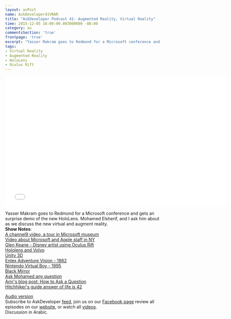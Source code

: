 ```yaml
---
layout: avPost
name: AskDeveloper41VRAR
title: "AskDeveloper Podcast 41: Augmented Reality, Virtual Reality"
time: 2015-12-05 16:00:00.003000000 -08:00
category: av
commentsSection: 'true'
frontpage: 'true'
excerpt: "Yasser Makram goes to Redmond for a Microsoft conference and gets an surprise demo of the new HoloLens"
tags: 
- Virtual Reality
- Augmented Reality
- HoloLens 
- Oculus Rift
---
```


<iframe width="750" height="422" src="//www.youtube.com/embed/EqZnfSAh6jc" frameborder="0" allowfullscreen></iframe>

Yasser Makram goes to Redmond for a Microsoft conference and gets an surprise demo of the new HoloLens. Mohamed Elsherif, and I ask him about as we discuss the new virtual and augment reality.  
**Show Notes**:  
[A channel9 video, a tour in Microsoft museum](https://channel9.msdn.com/Shows/Defrag-Tools/Defrag-Tools-145-Living-Computer-Museum)  
[Video about Microsoft and Apple staff in NY](https://www.youtube.com/watch?v=TMATD2qk564)  
[Glen Keane - Disney artist using Oculus Rift](https://www.youtube.com/watch?v=GSbkn6mCfXE)  
[Hololens and Volvo](https://www.youtube.com/watch?v=DilzwF90vec)  
[Unity 3D](http://unity3d.com/)  
[Entex Adventure Vision - 1982](https://en.wikipedia.org/wiki/Entex_Adventure_Vision)  
[Nintendo Virtual Boy - 1995](https://en.wikipedia.org/wiki/Virtual_Boy)  
[Black Mirror](https://en.wikipedia.org/wiki/Black_Mirror_%28TV_series%29)  
[Ask Mohamed any question](https://ask.fm/bashmohandes/)  
[Amr's blog post: How to Ask a Question](http://www.amreldib.com/blog/HowToAskAQuestion/)  
[Hitchhiker's guide answer of life is 42](https://en.wikipedia.org/wiki/42_%28number%29#The_Hitchhiker.27s_Guide_to_the_Galaxy)  

[Audio version](https://soundcloud.com/askdeveloper/ep41-augmented-reality-virtual-reality)  
Subscribe to AskDeveloper [feed](http://feeds.feedburner.com/Askdeveloper), join us on our [Facebook page](https://www.facebook.com/askdeveloper) review all episodes on our [website](http://www.askdeveloper.com/), or watch all [videos](https://www.youtube.com/user/bashmohandes/).  
Discussion in Arabic.  
